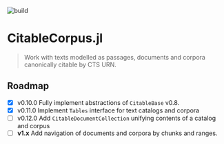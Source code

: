 ![build](https://github.com/cite-architecture/CitableCorpus.jl/actions/workflows/Documentation.yml/badge.svg)


# CitableCorpus.jl

> Work with texts modelled as passages, documents and corpora canonically citable by CTS URN.

## Roadmap

- [x] v0.10.0 Fully implement abstractions of `CitableBase` v0.8.
- [x] v0.11.0 Implement `Tables` interface for text catalogs and corpora
- [ ] v0.12.0 Add `CitableDocumentCollection` unifying contents of a catalog and corpus
- [ ] **v1.x** Add navigation of documents and corpora by chunks and ranges.
